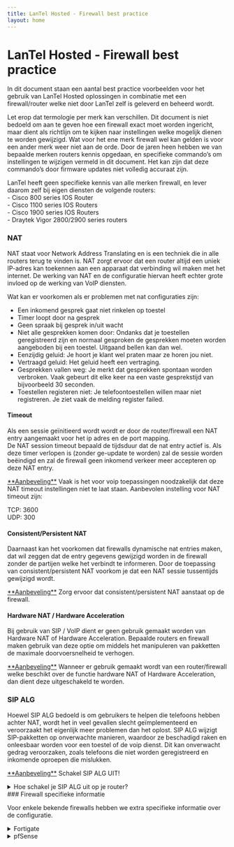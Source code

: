 ```yaml
---
title: LanTel Hosted - Firewall best practice
layout: home
---
```

# LanTel Hosted - Firewall best practice

In dit document staan een aantal best practice voorbeelden voor het gebruik van LanTel Hosted oplossingen in combinatie met een firewall/router welke niet door LanTel zelf is geleverd en beheerd wordt.

<p class="callout info">Let erop dat termologie per merk kan verschillen. Dit document is niet bedoeld om aan te geven hoe een firewall exact moet worden ingericht, maar dient als richtlijn om te kijken naar instellingen welke mogelijk dienen te worden gewijzigd. Wat voor het ene merk firewall wel kan gelden is voor een ander merk weer niet aan de orde.   
Door de jaren heen hebben we van bepaalde merken routers kennis opgedaan, en specifieke commando’s om instellingen te wijzigen vermeld in dit document. Het kan zijn dat deze commando’s door firmware updates niet volledig accuraat zijn.  
</p>

LanTel heeft geen specifieke kennis van alle merken firewall, en lever daarom zelf bij eigen diensten de volgende routers:  
\- Cisco 800 series IOS Router  
\- Cisco 1100 series IOS Routers  
\- Cisco 1900 series IOS Routers  
\- Draytek Vigor 2800/2900 series routers

### NAT

NAT staat voor Network Address Translating en is een techniek die in alle routers terug te vinden is. NAT zorgt ervoor dat een router altijd een uniek IP-adres kan toekennen aan een apparaat dat verbinding wil maken met het internet. De werking van NAT en de configuratie hiervan heeft echter grote invloed op de werking van VoIP diensten.

Wat kan er voorkomen als er problemen met nat configuraties zijn:

- Een inkomend gesprek gaat niet rinkelen op toestel
- Timer loopt door na gesprek
- Geen spraak bij gesprek in/uit wacht
- Niet alle gesprekken komen door: Ondanks dat je toestellen geregistreerd zijn en normaal gesproken de gesprekken moeten worden aangeboden bij een toestel. Uitgaand bellen kan dan wel.
- Eenzijdig geluid: Je hoort je klant wel praten maar ze horen jou niet.
- Vertraagd geluid: Het geluid heeft een vertraging.
- Gesprekken vallen weg: Je merkt dat gesprekken spontaan worden verbroken. Vaak gebeurt dit elke keer na een vaste gesprekstijd van bijvoorbeeld 30 seconden.
- Toestellen registeren niet: Je telefoontoestellen willen maar niet registreren. Je ziet vaak de melding register failed.

#### Timeout

Als een sessie geïnitieerd wordt wordt er door de router/firewall een NAT entry aangemaakt voor het ip adres en de port mapping.  
De NAT session timeout bepaald de tijdsduur dat de nat entry actief is. Als deze timer verlopen is (zonder ge-update te worden) zal de sessie worden beëindigd en zal de firewall geen inkomend verkeer meer accepteren op deze NAT entry.

<p class="callout warning"><span style="text-decoration: underline;">**Aanbeveling**</span>  
Vaak is het voor voip toepassingen noodzakelijk dat deze NAT timeout instellingen niet te laat staan.   
Aanbevolen instelling voor NAT timeout zijn:  
  
TCP: 3600  
UDP: 300</p>

#### Consistent/Persistent NAT

Daarnaast kan het voorkomen dat firewalls dynamische nat entries maken, dat wil zeggen dat de entry gegevens gewijzigd worden in de firewall zonder de partijen welke het verbindt te informeren. Door de toepassing van consistent/persistent NAT voorkom je dat een NAT sessie tussentijds gewijzigd wordt.

<p class="callout warning"><span style="text-decoration: underline;">**Aanbeveling**</span>  
Zorg ervoor dat consistent/persistent NAT aanstaat op de firewall.  
</p>

#### Hardware NAT / Hardware Acceleration

Bij gebruik van SIP / VoIP dient er geen gebruik gemaakt worden van Hardware NAT of Hardware Acceleration. Bepaalde routers en firewall maken gebruik van deze optie om middels het manipuleren van pakketten de maximale doorvoersnelheid te verhogen.

<p class="callout warning"><span style="text-decoration: underline;">**Aanbeveling**</span>  
Wanneer er gebruik gemaakt wordt van een router/firewall welke beschikt over de functie hardware NAT of Hardware Acceleration, dan dient deze uitgeschakeld te worden.  
</p>

### SIP ALG

Hoewel SIP ALG bedoeld is om gebruikers te helpen die telefoons hebben achter NAT, wordt het in veel gevallen slecht geïmplementeerd en veroorzaakt het eigenlijk meer problemen dan het oplost. SIP ALG wijzigt SIP-pakketten op onverwachte manieren, waardoor ze beschadigd raken en onleesbaar worden voor een toestel of de voip dienst. Dit kan onverwacht gedrag veroorzaken, zoals telefoons die niet worden geregistreerd en inkomende oproepen die mislukken.

<p class="callout warning"><span style="text-decoration: underline;">**Aanbeveling**</span>  
Schakel SIP ALG UIT!  
</p>

<details id="bkmrk-hoe-schakel-je-sip-a"><summary>Hoe schakel je SIP ALG uit op je router?</summary>

Voor veel bekende router merken hebben we hieronder beschreven hoe je SIP ALG uitgschakelt.

**Asus Routers**  
Schakel de optie SIP Passthrough uit onder Advanced Settings / WAN -&gt; NAT Passthrough.  
Als uw router deze optie niet heeft, kan SIP ALG mogelijk worden uitgeschakeld via Telnet.

nvram get nf\_sip   
(It should return a "1")

nvram set nf\_sip=0   
nvram commit  
Reboot

**Barracuda Firewalls**   
Ga naar Firewall &gt; Firewall Rules &gt; Custom FirewallAccess Rules  
Klik op het selectievakje "Disabled" naast de regels met de naam LAN-2-INTERNET-SIP en INTERNET-2-LAN-SIP  
Dit schakelt SIP ALG uit.

**Billion**  
Navigeer naar de webinterface  
-&gt; Selecteer Configuration  
-&gt; Selecteer NAT  
-&gt; Selecteer ALG  
-&gt; Disable SIP ALG

**BT (Homehubs)**  
SIP ALG kan niet worden uitgeschakeld in de instellingen van BT HomeHubs.

**Cisco IOS Router**  
no ip nat service sip udp port 5060  
no ip nat service sip tcp port 5060

**D-Link**  
In 'Advanced' settings --&gt; 'Application Level Gateway (ALG) Configuration' schakel de 'SIP' optie uit.

**DrayTek**  
DrayTek Vigor apparaten, de optie is te vinden in de interface onder Netwerk -&gt; NAT -&gt; ALG.

**Fortinet**  
Voor Fortinet firewalls zie hoofdstuk 3.

**Huawei**  
Navigeer naar de webinterface  
Klik op Settings.  
Voer de vereiste gebruikersnaam en wachtwoord in en klik vervolgens op Log In.  
Klik op de Security dropdown.  
Klik op SIP ALG Settings. Schakel de checkbox Enable SIP ALG box uit.  
Klik op Apply.

**Juniper**  
Typ het volgende in de CLI  
Om te controleren SIP ALG is in of uitgeschakeld run show security alg status | match sip  
Om uit te schakelen:

configure  
set security alg sip disable  
commit

**Linksys**  
Controleer voor SIP ALG opties in de Administration tab onder 'Advanced'.  
Het is ook aan te raden om de SPI Firewall optie uit te schakelen.

**Mikrotik**  
Mikrotik SIP ALG wordt een SIP-helper genoemd en bevindt zich onder / IP&gt; Firewall&gt; Service Ports. De SIP Helper-functie moet worden uitgeschakeld.

**Netgear**  
Zoek naar een 'SIP ALG' checkbox in 'WAN' settings.

**SonicWALL Firewall**  
Onder de VoIP tab, kan je controleren of de optie 'Enable Consistent NAT' aan staat. ’SIP Transformations' moet niet aangevinkt staan.

**Speedtouch**  
Om SIP ALG uit te schakelen moet je via telnet je Speedtouch-router benaderen en het volgende typen:

-&gt; connection unbind application=SIP port=5060  
-&gt; saveall

**TP-Link**  
Navigeer naar de webinterface van uw router.  
De standaard gebruikersnaam is admin en het standaard wachtwoord is admin.  
Klik aan de linkerkant op Advanced Setup en vervolgens op NAT en daarna op ALG.  
Verwijder het vinkje uit de checkbox bij SIP Enabled. (Sommige TP-link routers geven dit weer als SIP Transformations).  
Klik op Save/Apply.

**UBEE**  
Ga naar Advanced &gt; Options.  
Schakel SIP uit.  
Schakel RTSP uit.  
druk op Apply.

**Ubiquiti**  
system -&gt; conntrack -&gt; modules -&gt; sip -&gt; disable

**ZyXEL**  
Schakel onder Network of Advanced -&gt; ALG de opties Enable SIP ALG en Enable SIP Transformations uit.   
In sommige gevallen moet SIP ALG worden uitgeschakeld door middel van telnet.  
Telnet in de router. Selecteer menu-items 24 en 8. Voer de volgende opdracht uit om de huidige SIP ALG-status weer te geven:

ip nat service sip active

Om SIP ALG uit te schakelen:

ip nat service sip active 0

**ZyXEL (ZyWALL USG Routers)**  
Ga naar Settings -&gt; Configuration &gt; Network&gt; ALG.  
Schakel SIP ALG uit.  
Schakel Enable SIP Transformations uit.  
Schakel Enable Configure SIP Inactivity Timeout uit.

</details>### Firewall specifieke informatie

Voor enkele bekende firewalls hebben we extra specifieke informatie over de configuratie.

<details id="bkmrk-fortigate-on-fortiga"><summary>Fortigate</summary>

<span lang="EN-US" style="font-family: 'Century Gothic',sans-serif; mso-ansi-language: EN-US;">On Fortigate firewalls<span style="mso-spacerun: yes;"> </span>SIP<span style="mso-spacerun: yes;"> </span>Application Layer Gateway (SIP ALG) is enabled by default. This will cause problems with SIP VoIP phones registration and call processing.</span>

<span lang="EN-US" style="font-family: 'Century Gothic',sans-serif; mso-ansi-language: EN-US;">How to Disable SIP ALG</span>

<u><span lang="EN-US" style="font-family: 'Century Gothic',sans-serif; mso-ansi-language: EN-US;">Backup configuration of your firewall before making any changes!</span></u>

<span lang="EN-US" style="font-family: 'Century Gothic',sans-serif; mso-ansi-language: EN-US;">FortiOS starting at 6.2.2 : Run following commands from Fortigate firewall CLI</span>

```
config system settings
set sip-expectation disable
set sip-nat-trace disable
set default-voip-alg-mode kernel-helper-based
end
```

<span lang="EN-US" style="font-family: 'Century Gothic',sans-serif; mso-ansi-language: EN-US;">FortiOS below 6.2.2 : Run following commands from Fortigate firewall CLI</span>

```
config system settings
set sip-helper disable
set sip-nat-trace disable
set default-voip-alg-mode kernel-helper-based
end
```

<span lang="EN-US" style="font-family: 'Century Gothic',sans-serif; mso-ansi-language: EN-US;">If you see an error while entering “set default-voip-alg-mode kernel-helper-based” , just ignore it.</span>

<span lang="EN-US" style="font-family: 'Century Gothic',sans-serif; mso-ansi-language: EN-US;">Next we need to locate SIP entry in session helper list and delete it</span>

```
config system session-helper
show
```

<span lang="EN-US" style="font-family: 'Century Gothic',sans-serif; mso-ansi-language: EN-US;">Scroll down until you see an entry for SIP, in our example it was number 13 but this may be different depending on model and software release. Now execute<span style="mso-spacerun: yes;"> </span>following commands:</span>

```
delete 13
end
```

<span lang="EN-US" style="font-family: 'Century Gothic',sans-serif; mso-ansi-language: EN-US;">The last set of commands disables processing of RTP protocol on the firewall</span>

```
config voip profile
edit default
config sip
set rtp disable
end
```

<span lang="EN-US" style="font-family: 'Century Gothic',sans-serif; mso-ansi-language: EN-US;">Normally Fortigate firewalls do not require a reboot when you change configuration, but , it seems, in this case we need reboot it to activate session helper changes.</span>

<p class="callout warning"><span lang="EN-US" style="font-family: 'Century Gothic',sans-serif; mso-ansi-language: EN-US;">Last step – restart or power cycle all your SIP phones and devices.</span></p>

<span lang="EN-US" style="font-family: 'Century Gothic',sans-serif; mso-ansi-language: EN-US;"> </span>

</details><details id="bkmrk-pfsense-%C2%A0bron%3A-https"><summary>pfSense</summary>

<p class="callout info"> Bron: [https://docs.netgate.com/pfsense/en/latest/recipes/nat-voip-phones.html](https://docs.netgate.com/pfsense/en/latest/recipes/nat-voip-phones.html) </p>

**Disable source port rewriting**  
By default pfSense® software rewrites the source port on all outbound traffic. This is necessary for proper NAT in some circumstances such as having multiple SIP phones behind a single public IP registering to a single external PBX. With a minority of providers, rewriting the source port of RTP can cause one way audio. In that case, setup manual outbound NAT and Static Port on all traffic.

**Set Conservative state table optimization**  
The default UDP timeouts in pf are too low for some VoIP services. If phones mostly work, but randomly disconnect, set Firewall Optimization Options to Conservative under System &gt; Advanced, Firewall/NAT tab.

**Disable scrub**  
In very rare circumstances, scrubbing needs to be disabled under System &gt; Advanced, Firewall/NAT tab. In most cases this should be left at the default setting (unchecked). Only change this setting if it has been determined it is necessary to do so. Some phones send malformed packets that will be silently dropped without scrub active (e.g. unfragmented packets that claim to be fragmented).

</details>
